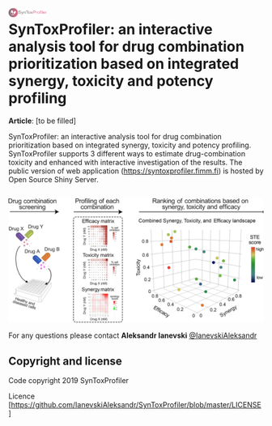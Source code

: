 <a href="https://syntoxprofiler.fimm.fi"><img style="width:15%; margin:0 0;" width = "15%" src="https://github.com/IanevskiAleksandr/SynToxProfiler/blob/master/logo.png" align="left" hspace="10" vspace="6"></a>
# SynToxProfiler: an interactive analysis tool for drug combination prioritization based on integrated synergy, toxicity and potency profiling

**Article**: [to be filled]

  
  SynToxProfiler: an interactive analysis tool for drug combination prioritization based on integrated synergy, toxicity and potency profiling. SynToxProfiler supports 3 different ways to estimate drug-combination toxicity and enhanced with interactive investigation of the results. The public version of web application (https://syntoxprofiler.fimm.fi) is hosted by Open Source Shiny Server.</p>

##


![alt text](https://github.com/IanevskiAleksandr/SynToxProfiler/blob/master/Fig_Work_Flow.png)


For any questions please contact **Aleksandr Ianevski** [@IanevskiAleksandr](aleksandr.ianevski@helsinki.fi)

## Copyright and license

Code copyright 2019 SynToxProfiler

Licence [https://github.com/IanevskiAleksandr/SynToxProfiler/blob/master/LICENSE]
